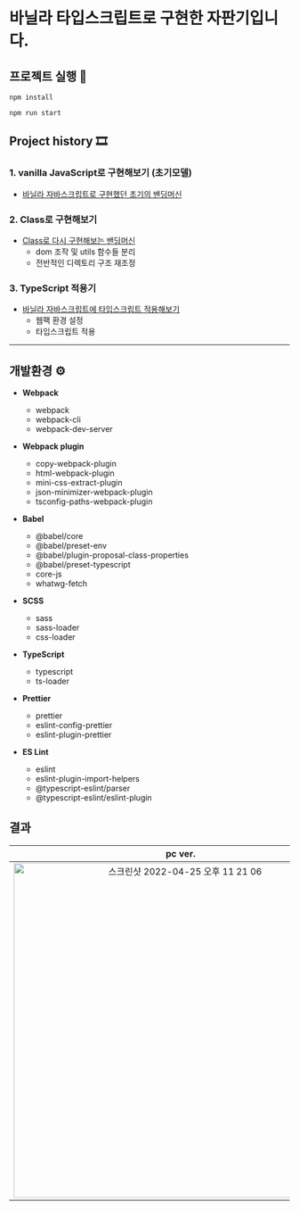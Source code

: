 # 바닐라 타입스크립트로 구현한 자판기입니다.

## 프로젝트 실행 🚀

```
npm install
```

```
npm run start
```

## Project history 🎞

### 1. vanilla JavaScript로 구현해보기 (초기모델)

- [바닐라 자바스크립트로 구현했던 초기의 밴딩머신](https://github.com/yeeed711/vending-machine/tree/4e80f0fe8900eea57add93bc404064c7b08573ea)

### 2. Class로 구현해보기

- [Class로 다시 구현해보는 밴딩머신](https://github.com/yeeed711/vending-machine/tree/81c2bed4bb3abbc19f87c7be2ba6ce77474a44f2)
  - dom 조작 및 utils 함수들 분리
  - 전반적인 디렉토리 구조 재조정

### 3. TypeScript 적용기

- [바닐라 자바스크립트에 타입스크립트 적용해보기](https://github.com/yeeed711/vending-machine/pull/3)
  - 웹팩 환경 설정
  - 타입스크립트 적용

---

## 개발환경 ⚙️

- **Webpack**

  - webpack
  - webpack-cli
  - webpack-dev-server

- **Webpack plugin**

  - copy-webpack-plugin
  - html-webpack-plugin
  - mini-css-extract-plugin
  - json-minimizer-webpack-plugin
  - tsconfig-paths-webpack-plugin

- **Babel**

  - @babel/core
  - @babel/preset-env
  - @babel/plugin-proposal-class-properties
  - @babel/preset-typescript
  - core-js
  - whatwg-fetch

- **SCSS**

  - sass
  - sass-loader
  - css-loader

- **TypeScript**

  - typescript
  - ts-loader

- **Prettier**

  - prettier
  - eslint-config-prettier
  - eslint-plugin-prettier

- **ES Lint**

  - eslint
  - eslint-plugin-import-helpers
  - @typescript-eslint/parser
  - @typescript-eslint/eslint-plugin

## 결과

|                                                                                    pc ver.                                                                                    |                                                                                  mobile ver.                                                                                  |
| :---------------------------------------------------------------------------------------------------------------------------------------------------------------------------: | :---------------------------------------------------------------------------------------------------------------------------------------------------------------------------: |
| <img width="600" alt="스크린샷 2022-04-25 오후 11 21 06" src="https://user-images.githubusercontent.com/97894417/165108638-df65156a-a15c-47ca-8ac6-48eb0baba2fe.png"> | <img width="350" alt="스크린샷 2022-04-25 오후 11 21 06" src="https://user-images.githubusercontent.com/97894417/165109592-e18d9528-4f6e-4923-aaba-0f9814dcb58c.png"> |
